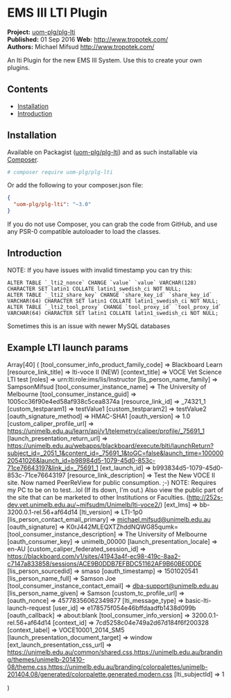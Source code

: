 # EMS III LTI Plugin

__Project:__ [uom-plg/plg-lti](http://packagist.org/packages/uom-plg/plg-lti)  
__Published:__ 01 Sep 2016
__Web:__ <http://www.tropotek.com/>  
__Authors:__ Michael Mifsud <http://www.tropotek.com/>  
  
An lti Plugin for the new EMS III System. Use this to create your own plugins.

## Contents

- [Installation](#installation)
- [Introduction](#introduction)


## Installation

Available on Packagist ([uom-plg/plg-lti](http://packagist.org/packages/uom-plg/lti))
and as such installable via [Composer](http://getcomposer.org/).

```bash
# composer require uom-plg/plg-lti
```

Or add the following to your composer.json file:

```json
{
  "uom-plg/plg-lti": "~3.0"
}
```

If you do not use Composer, you can grab the code from GitHub, and use any
PSR-0 compatible autoloader to load the classes.

## Introduction

NOTE: If you have issues with invalid timestamp you can try this:

    ALTER TABLE `_lti2_nonce` CHANGE `value` `value` VARCHAR(128) CHARACTER SET latin1 COLLATE latin1_swedish_ci NOT NULL;
    ALTER TABLE `_lti2_share_key` CHANGE `share_key_id` `share_key_id` VARCHAR(64) CHARACTER SET latin1 COLLATE latin1_swedish_ci NOT NULL;
    ALTER TABLE `_lti2_tool_proxy` CHANGE `tool_proxy_id` `tool_proxy_id` VARCHAR(64) CHARACTER SET latin1 COLLATE latin1_swedish_ci NOT NULL;

Sometimes this is an issue with newer MySQL databases

## Example LTI launch params

  Array[40]
(
  [tool_consumer_info_product_family_code] => Blackboard Learn
  [resource_link_title] => lti-voce II (NEW)
  [context_title] => VOCE Vet Science LTI test
  [roles] => urn:lti:role:ims/lis/Instructor
  [lis_person_name_family] => SampsonMifsud
  [tool_consumer_instance_name] => The University of Melbourne
  [tool_consumer_instance_guid] => 1005cc36f90e4ed58af938c5cea8374a
  [resource_link_id] => _74321_1
  [custom_testparam1] => testValue1
  [custom_testparam2] => testValue2
  [oauth_signature_method] => HMAC-SHA1
  [oauth_version] => 1.0
  [custom_caliper_profile_url] => https://unimelb.edu.au/learn/api/v1/telemetry/caliper/profile/_75691_1
  [launch_presentation_return_url] => https://unimelb.edu.au/webapps/blackboard/execute/blti/launchReturn?subject_id=_2051_1&content_id=_75691_1&toGC=false&launch_time=10000020541026&launch_id=b98984d5-1079-45d0-853c-71ce76643197&link_id=_75691_1
  [ext_launch_id] => b993834d5-1079-45d0-853c-71ce76643197
  [resource_link_description] => Test the New VOCE II site.
Now named PeerReView for public consumption. ;-)
NOTE: Requires my PC to be on to test...lol (If its down, I'm out.)
Also view the public part of the site that can be marketed to other Institutions or Faculties. (http://252s-dev.vet.unimelb.edu.au/~mifsudm/Unimelb/lti-voce2/)
  [ext_lms] => bb-3200.0.1-rel.56+af64d14
  [lti_version] => LTI-1p0
  [lis_person_contact_email_primary] => michael.mifsud@unimelb.edu.au
  [oauth_signature] => K0rJ442MLEQXTZhddNQWG85qumk=
  [tool_consumer_instance_description] => The University of Melbourne
  [oauth_consumer_key] => unimelb_00000
  [launch_presentation_locale] => en-AU
  [custom_caliper_federated_session_id] => https://blackboard.com/v1/sites/41943a4f-ec98-419c-8aa2-c7147a833858/sessions/ACE9B0DDB7EFBDC51162AF9B60BE0DDE
  [lis_person_sourcedid] => smaso
  [oauth_timestamp] => 1501020541
  [lis_person_name_full] => Samson Joe
  [tool_consumer_instance_contact_email] => dba-support@unimelb.edu.au
  [lis_person_name_given] => Samson
  [custom_tc_profile_url] =>
  [oauth_nonce] => 45778356062349877
  [lti_message_type] => basic-lti-launch-request
  [user_id] => e178575f054e46bffdaadfb1438d099b
  [oauth_callback] => about:blank
  [tool_consumer_info_version] => 3200.0.1-rel.56+af64d14
  [context_id] => 7cd5258c04e749a2d67d184f6f200328
  [context_label] => VOCE10001_2014_SM5
  [launch_presentation_document_target] => window
  [ext_launch_presentation_css_url] => https://unimelb.edu.au/common/shared.css,https://unimelb.edu.au/branding/themes/unimelb-201410-08/theme.css,https://unimelb.edu.au/branding/colorpalettes/unimelb-201404.08/generated/colorpalette.generated.modern.css
  [lti_subjectId] => 1

)